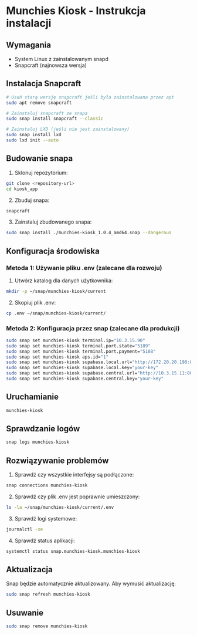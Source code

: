 # Munchies Kiosk - Instrukcja instalacji

## Wymagania
- System Linux z zainstalowanym snapd
- Snapcraft (najnowsza wersja)

## Instalacja Snapcraft
```bash
# Usuń starą wersję snapcraft jeśli była zainstalowana przez apt
sudo apt remove snapcraft

# Zainstaluj snapcraft ze snapa
sudo snap install snapcraft --classic

# Zainstaluj LXD (jeśli nie jest zainstalowany)
sudo snap install lxd
sudo lxd init --auto
```

## Budowanie snapa
1. Sklonuj repozytorium:
```bash
git clone <repository-url>
cd kiosk_app
```

2. Zbuduj snapa:
```bash
snapcraft
```

3. Zainstaluj zbudowanego snapa:
```bash
sudo snap install ./munchies-kiosk_1.0.4_amd64.snap --dangerous
```

## Konfiguracja środowiska

### Metoda 1: Używanie pliku .env (zalecane dla rozwoju)
1. Utwórz katalog dla danych użytkownika:
```bash
mkdir -p ~/snap/munchies-kiosk/current
```

2. Skopiuj plik .env:
```bash
cp .env ~/snap/munchies-kiosk/current/
```

### Metoda 2: Konfiguracja przez snap (zalecane dla produkcji)
```bash
sudo snap set munchies-kiosk terminal.ip="10.3.15.90"
sudo snap set munchies-kiosk terminal.port.state="5189"
sudo snap set munchies-kiosk terminal.port.payment="5188"
sudo snap set munchies-kiosk aps.id="1"
sudo snap set munchies-kiosk supabase.local.url="http://172.20.20.198:8084/"
sudo snap set munchies-kiosk supabase.local.key="your-key"
sudo snap set munchies-kiosk supabase.central.url="http://10.3.15.11:8084"
sudo snap set munchies-kiosk supabase.central.key="your-key"
```

## Uruchamianie
```bash
munchies-kiosk
```

## Sprawdzanie logów
```bash
snap logs munchies-kiosk
```

## Rozwiązywanie problemów

1. Sprawdź czy wszystkie interfejsy są podłączone:
```bash
snap connections munchies-kiosk
```

2. Sprawdź czy plik .env jest poprawnie umieszczony:
```bash
ls -la ~/snap/munchies-kiosk/current/.env
```

3. Sprawdź logi systemowe:
```bash
journalctl -xe
```

4. Sprawdź status aplikacji:
```bash
systemctl status snap.munchies-kiosk.munchies-kiosk
```

## Aktualizacja
Snap będzie automatycznie aktualizowany. Aby wymusić aktualizację:
```bash
sudo snap refresh munchies-kiosk
```

## Usuwanie
```bash
sudo snap remove munchies-kiosk
```